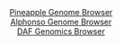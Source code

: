<div id="Pineapple_Genome_Browser" align="center">
  <a href="https://igv.org/app/?sessionURL=blob:zZNRb9owFIX_i6VWmxQSO4GERKomYLClQBllQEtVRSZxgtvEzmwnKUX893nVpr10UnnYNMkP9pXte87x5wOoiZCUMxAA20QdEyFgALnjzQIXZU6ucEEkCFKcS2IAQVIiCIsJCA4gxVLh5fVEn9wpVcrAsqgqWwVmGTelY.ICP3OGG2nGvLAGPM_xlgusuJBWX.CaWzSrWw3Z4rI0dW_H7FgJVtjCebnjTHKrJCyLGn1f9KsUZYTxgkRFlSv6IiDSerTGxEzxh9560YtjIuWY7MPkojcOeytnuNx8cgeb5ezzeumuzxc0Y1hVglygqzCN9_5qulezr9XkNuz26y9jnLpzfuZ8PB8.lVQQeYE81G1Dz3O7OhjKEvL0P3nWg57ou4bzxcNNdTPHHq3Imd1vVrJJ67Y7epS9V5374GiAnMeVJgHEO.EFCBoOdI2O7bZ.TFHXgNDX.QhOQXB3bwAlcPyot98dgNqXmhcgybfqBR0DcJEQAYKWD6GHfN_utL029H10NA6gEvnfC3e0vPY9aPds241SmisNcxJJVkoTM2bWcWpmzyemucou2_LZG3RJuNnR2f7B3nkDOBiHZ_Zo_oc0DaCbvzyhtvoWTf.EvLcIMdX2VNw6YTYl_ck0KSUVbEhvu8tGrHU6KN.8.tE8qO2eFk7KRYGV3q8revmTuBoLipnShZpKuqU5Vfu1zpE3IEC2o8EFMc.5JhGIbPsOGtBAHfj.N6DO8f74HQ--">Pineapple Genome Browser</a>
</div>
<div id="Alphonso_Genome_Browser" align="center">
  <a href="https://igv.org/app/?sessionURL=blob:zZJRb9owFIX_i6VWmxQSJyEJiVRNgRVaUXUdkIZSVZFJnOCR2ME2CRTx3.ehTXtZpfKwaZIf7Ktr33OOvwNoMBeEURAASzcd3TSBBsSKtVNU1SW.RxUWIMhRKbAGOM4xxzTFIDiAHAmJosmdurmSshaBYRBZdypEC6YLW0cVemUUtUJPWWUMWFmiJeNIMi6MPkcNM0jRdFq8RHWtq9m27hgZkshAZb1iVDCjxrRIWvVe8quUFJiyCifVtpTkJCBRepTGTM_RpzCehmmKhRjj_W12FY5vw0f7OlqM3MEi.nITR258OSUFRXLL8VVf7uKnOfTQLJ3MN_1mMxjHg81sv34SF_bny.tdTTgWV6Zn9rrQc31HBUNohnf_k2e1yJm.F4TGjw0e3F5Y_Yenb01909iOHGXz_deofcP5UQMlS7eKBJCuuBeYULOhqzmW2_mxNXsahL7KhzMCgucXDUiO0rVqfz4Aua8VL0DgzfaEjgYYzzAHQceH0DN933K6Xhf6vnnUDmDLy78X7jCa.B60Qstyk5yUUsGcJYLWQkeU6k2a68XrmWmyx5jMCm896AoiC7wN78iFNfS9kbVT.V6_SZIaf_pEZfY9qv4Je.8RosvlucD1H2acyeG4HabhZG72vR25bxa4Z82jP8bjKrPnRZMzXiGp.lVFHX8S1yBOEJWq0BBBlqQkch.rFFkLAtOyFbggZSVTJAJeLD9ADWqmAz_.BtQ.vhy_Aw--">Alphonso Genome Browser</a>
</div>


<div id="DAF_Genomics_Browser" align="center">
  <a href="https://igv.org/app/?sessionURL=blob:tZFra9swFIb_i6D95Jtkx64NYbhZsoZ064jjZW0pQbOPY1PJciR5SRfy3ye8jsFGGYMOJCFxLu979BzRV5CqES1KEHHwyMEYWUjVYp9R3jH4QDkolFSUKbCQhAoktAWg5IgqqjTNl9emsta6U4nrlrSyt9AK3hTKUb5DO1uJXtdgUm3iUE6_iZbulVMIbpI1dSnratEq4dKiAKVsz.2g3W721Bw_Y5uhJWx4z3QzqG6MCWOsdCpq3DZtCYe_GPkPymY1b9J1lg71C3ial.N0MU8_.dP87l04uctvrtZ5uD7Pmm1LdS9hPHs_EenhanHJiL69zT5GYrokZ2RGLuOJOvPfnk8PXSNBjXGELwIvijyCThZiougNBFTUEic4sCJyYZEgsJ.v_ig0vyBFg5L7BwtpSYtHk35_RPqpM6iQgl0_ULOQkCVIlNix50U4jskoiAIvjvHJOqJesldmOcuXsZkhJSR0vlBu9KuGDR9ohP4MvhbI3zqb_a.gVnV_zXcrZtgscHoDZTb7vCpG81DEu8cXQFnoxcEqITnVJvTj.YyFMqPHodW_uPinh9N3">DAF Genomics Browser</a>
</div>
